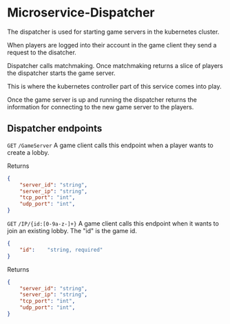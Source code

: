 # Microservice-Dispatcher
The dispatcher is used for starting game servers in the kubernetes cluster.

When players are logged into their account in the game client they send a request to the disatcher.

Dispatcher calls matchmaking. Once matchmaking returns a slice of players the dispatcher starts the game server.

This is where the kubernetes controller part of this service comes into play.

Once the game server is up and running the dispatcher returns the information for connecting to the new game server to the players.

## Dispatcher endpoints
`GET` `/GameServer` A game client calls this endpoint when a player wants to create a lobby. </br>

Returns
```json
{
    "server_id": "string",
    "server_ip": "string",
    "tcp_port": "int",
    "udp_port": "int",
}
```

`GET` `/IP/{id:[0-9a-z-]+}` A game client calls this endpoint when it wants to join an existing lobby. The "id" is the game id. </br>
```json
{
    "id":    "string, required"
}
```
Returns
```json
{
    "server_id": "string",
    "server_ip": "string",
    "tcp_port": "int",
    "udp_port": "int",
}
```
